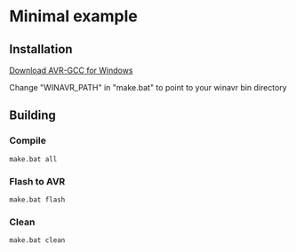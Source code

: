# Minimal example

## Installation

[Download AVR-GCC for Windows](https://blog.zakkemble.net/avr-gcc-builds/)

Change "WINAVR_PATH" in "make.bat" to point to your winavr bin directory

## Building

### Compile

```
make.bat all
```

### Flash to AVR

```
make.bat flash
```

### Clean

```
make.bat clean
```
